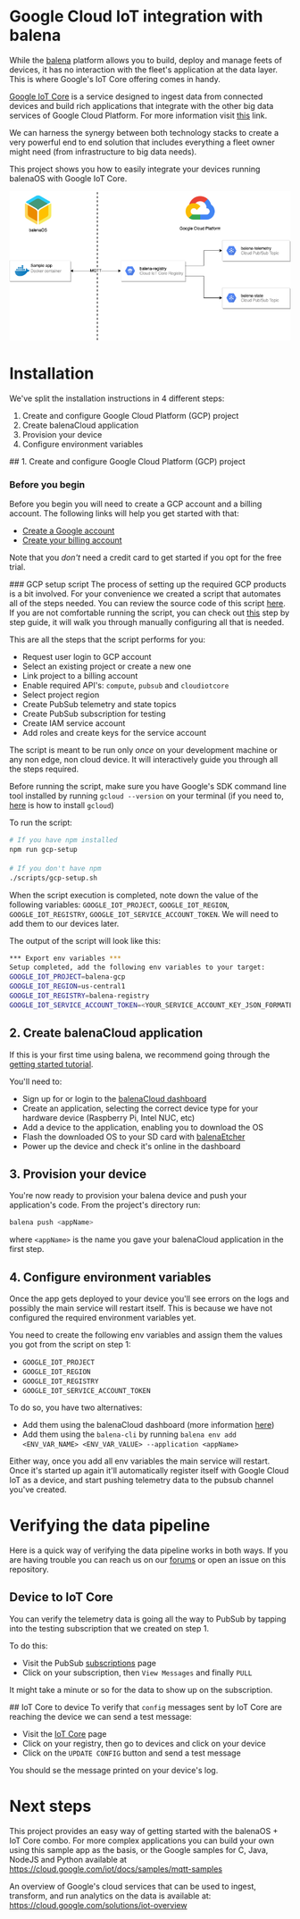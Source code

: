 # Google Cloud IoT integration with balena

While the [balena](https://www.balena.io/what-is-balena) platform allows you to build, deploy and manage feets of devices, it has no interaction with the fleet's application at the data layer. This is where Google's IoT Core offering comes in handy.

[Google IoT Core](https://cloud.google.com/iot/docs/) is a service designed to ingest data from connected devices and build rich applications that integrate with the other big data services of Google Cloud Platform. For more information visit [this](https://cloud.google.com/solutions/iot/) link.

We can harness the synergy between both technology stacks to create a very powerful end to end solution that includes everything a fleet owner might need (from infrastructure to big data needs).


This project shows you how to easily integrate your devices running balenaOS with Google IoT Core. 

![diagram](img/diagram.png)

# Installation

We've split the installation instructions in 4 different steps:
1. Create and configure Google Cloud Platform (GCP) project
2. Create balenaCloud application
3. Provision your device
4. Configure environment variables

## 1. Create and configure Google Cloud Platform (GCP) project

### Before you begin
Before you begin you will need to create a GCP account and a billing account. The following links will help you get started with that:
- [Create a Google account](https://support.google.com/accounts/answer/27441?hl=en)
- [Create your billing account](https://cloud.google.com/billing/docs/how-to/manage-billing-account)

Note that you *don't* need a credit card to get started if you opt for the free trial.

### GCP setup script
The process of setting up the required GCP products is a bit involved. For your convenience we created a script that automates all of the steps needed. You can review the source code of this script [here](scripts/gcp-setup.sh). If you are not comfortable running the script, you can check out [this](GCPManualSetup.md) step by step guide, it will walk you through manually configuring all that is needed.

This are all the steps that the script performs for you:
- Request user login to GCP account
- Select an existing project or create a new one
- Link project to a billing account
- Enable required API's: `compute`, `pubsub` and `cloudiotcore`
- Select project region
- Create PubSub telemetry and state topics
- Create PubSub subscription for testing
- Create IAM service account
- Add roles and create keys for the service account

The script is meant to be run only *once* on your development machine or any non edge, non cloud device. It will interactively guide you through all the steps required.

Before running the script, make sure you have Google's SDK command line tool installed by running `gcloud --version` on your terminal (if you need to, [here](https://cloud.google.com/sdk/install) is how to install `gcloud`)

To run the script:
```bash
# If you have npm installed
npm run gcp-setup

# If you don't have npm
./scripts/gcp-setup.sh
```

When the script execution is completed, note down the value of the following variables: `GOOGLE_IOT_PROJECT`, `GOOGLE_IOT_REGION`, `GOOGLE_IOT_REGISTRY`, `GOOGLE_IOT_SERVICE_ACCOUNT_TOKEN`. We will need to add them to our devices later.

The output of the script will look like this:
```bash
*** Export env variables ***
Setup completed, add the following env variables to your target:
GOOGLE_IOT_PROJECT=balena-gcp
GOOGLE_IOT_REGION=us-central1
GOOGLE_IOT_REGISTRY=balena-registry
GOOGLE_IOT_SERVICE_ACCOUNT_TOKEN=<YOUR_SERVICE_ACCOUNT_KEY_JSON_FORMATED>
```

## 2. Create balenaCloud application

If this is your first time using balena, we recommend going through the [getting started tutorial](https://www.balena.io/docs/learn/getting-started/raspberrypi3/nodejs/).

You'll need to:
* Sign up for or login to the [balenaCloud dashboard](https://dashboard.balena-cloud.com)
* Create an application, selecting the correct device type for your hardware device (Raspberry Pi, Intel NUC, etc)
* Add a device to the application, enabling you to download the OS
* Flash the downloaded OS to your SD card with [balenaEtcher](https://balena.io/etcher)
* Power up the device and check it's online in the dashboard

## 3. Provision your device

You're now ready to provision your balena device and push your application's code.
From the project's directory run:
```bash
balena push <appName>
```
where `<appName>` is the name you gave your balenaCloud application in the first step.

## 4. Configure environment variables

Once the app gets deployed to your device you'll see errors on the logs and possibly the main service will restart itself. This is because we have not configured the required environment variables yet.

You need to create the following env variables and assign them the values you got from the script on step 1:
- `GOOGLE_IOT_PROJECT`
- `GOOGLE_IOT_REGION`
- `GOOGLE_IOT_REGISTRY`
- `GOOGLE_IOT_SERVICE_ACCOUNT_TOKEN`

To do so, you have two alternatives:
- Add them using the balenaCloud dashboard (more information [here](https://www.balena.io/docs/learn/manage/serv-vars/))
- Add them using the `balena-cli` by running `balena env add <ENV_VAR_NAME> <ENV_VAR_VALUE> --application <appName>`

Either way, once you add all env variables the main service will restart. Once it's started up again it'll automatically register itself with Google Cloud IoT as a device, and start pushing telemetry data to the pubsub channel you've created.

# Verifying the data pipeline
Here is a quick way of verifying the data pipeline works in both ways. If you are having trouble you can reach us on our [forums](https://forums.balena.io/) or open an issue on this repository.


## Device to IoT Core
You can verify the telemetry data is going all the way to PubSub by tapping into the testing subscription that we created on step 1. 

To do this:
- Visit the PubSub [subscriptions](https://console.cloud.google.com/cloudpubsub/subscription) page
- Click on your subscription, then `View Messages` and finally `PULL`

It might take a minute or so for the data to show up on the subscription.

## IoT Core to device
To verify that `config` messages sent by IoT Core are reaching the device we can send a test message:
- Visit the [IoT Core](https://console.cloud.google.com/iot/registries) page
- Click on your registry, then go to devices and click on your device
- Click on the `UPDATE CONFIG` button and send a test message

You should se the message printed on your device's log.


# Next steps

This project provides an easy way of getting started with the balenaOS + IoT Core combo. For more complex applications you can build your own using this sample app as the basis, or the Google samples for C, Java, NodeJS and Python available at https://cloud.google.com/iot/docs/samples/mqtt-samples

An overview of Google's cloud services that can be used to ingest, transform, and run analytics on the data is available at: https://cloud.google.com/solutions/iot-overview
